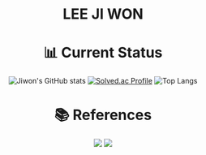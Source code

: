 <div align="center">

# LEE JI WON

# 📊 Current Status
![Jiwon's GitHub stats](https://github-readme-stats.vercel.app/api?username=JiwonEE2&show_icons=true&theme=radical)
[![Solved.ac Profile](http://mazassumnida.wtf/api/v2/generate_badge?boj=ac13578)](https://solved.ac/ac13578/)
![Top Langs](https://github-readme-stats.vercel.app/api/top-langs/?username=JiwonEE2&layout=compact)

# 📚 References
<p align="center">
  <a href="https://blog.encrypted.gg/category/강좌/실전%20알고리즘"><img src="https://img.shields.io/badge/BaaaaaaaaaaarkingDog_Algorithm_Lecture-11B48A?style=flat-square&logo=Vimeo&logoColor=white"/></a>
  <a href="https://www.acmicpc.net/"><img src="https://img.shields.io/badge/Baekjoon_Online_Judge-0076C0?style=flat-square&logo=Baidu&logoColor=white"/></a>
</p>

</div>
